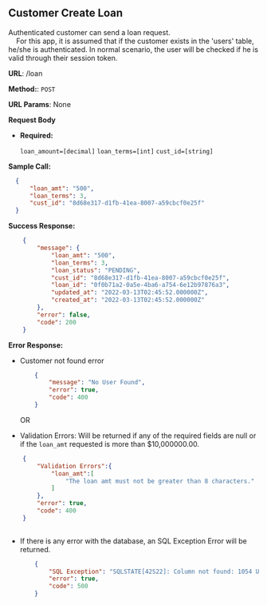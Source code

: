 **Customer Create Loan**
----
  Authenticated customer can send a loan request. <br>
  &nbsp;&nbsp;&nbsp; For this app, it is assumed that if the customer exists in the 'users' table, he/she is authenticated. In normal scenario, the user will be checked if he is valid through their session token.

 **URL**: /loan

**Method:**:  `POST`
  
**URL Params**: None

**Request Body**

*  **Required:**
 
   `loan_amount=[decimal]` `loan_terms=[int]` `cust_id=[string]`

**Sample Call:**

  ```json
    {
        "loan_amt": "500",
        "loan_terms": 3,
        "cust_id": "8d68e317-d1fb-41ea-8007-a59cbcf0e25f"
    }
  ```

**Success Response:**
```json
    {
        "message": {
            "loan_amt": "500",
            "loan_terms": 3,
            "loan_status": "PENDING",
            "cust_id": "8d68e317-d1fb-41ea-8007-a59cbcf0e25f",
            "loan_id": "0f0b71a2-0a5e-4ba6-a754-6e12b97876a3",
            "updated_at": "2022-03-13T02:45:52.000000Z",
            "created_at": "2022-03-13T02:45:52.000000Z"
        },
        "error": false,
        "code": 200
    }
```
 
**Error Response:**

* Customer not found error

    ```json
        {
            "message": "No User Found",
            "error": true,
            "code": 400
        }
    ```
    OR

* Validation Errors: Will be returned if any of the required fields are null or if the `loan_amt` requested is more than $10,000000.00.

```json
    {
        "Validation Errors":{
            "loan_amt":[
                "The loan amt must not be greater than 8 characters."
            ]
        },
        "error": true,
        "code": 400
    }
    
```
    

* If there is any error with the database, an SQL Exception Error will be returned.

    ```json
        {
            "SQL Exception": "SQLSTATE[42S22]: Column not found: 1054 Unknown column 'loan_' in 'field list' (SQL: insert into `loans` (`loan_`, `loan_terms`, `loan_status`, `cust_id`, `loan_id`, `updated_at`, `created_at`) values (5000, 3, PENDING, 8d68e317-d1fb-41ea-8007-a59cbcf0e25f, 105856bc-3d19-4bb7-9808-dccb5fa1f19c, 2022-03-13 02:56:53, 2022-03-13 02:56:53))",
            "error": true,
            "code": 500
        }
    ```

